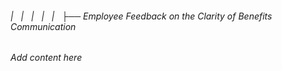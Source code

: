 ###### |   |   |   |   |   ├── Employee Feedback on the Clarity of Benefits Communication

*Add content here*
